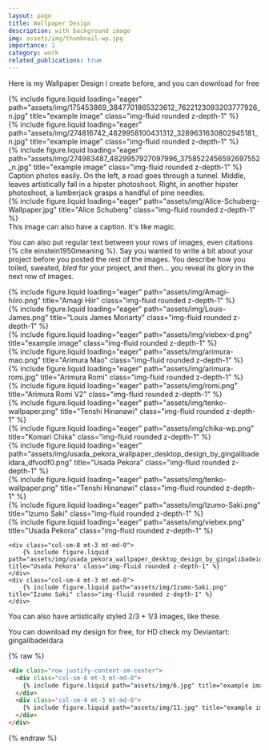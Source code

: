 ```yaml
---
layout: page
title: Wallpaper Design
description: with background image
img: assets/img/thumbnail-wp.jpg
importance: 1
category: work
related_publications: true
---
```


Here is my Wallpaper Design i create before, and you can download for free


<div class="row">
    <div class="col-sm mt-3 mt-md-0">
        {% include figure.liquid loading="eager" path="assets/img/175453869_3847701865323612_7622123093203777926_n.jpg" title="example image" class="img-fluid rounded z-depth-1" %}
    </div>
    <div class="col-sm mt-3 mt-md-0">
        {% include figure.liquid loading="eager" path="assets/img/274816742_4829958100431312_3289631630802945181_n.jpg" title="example image" class="img-fluid rounded z-depth-1" %}
    </div>
    <div class="col-sm mt-3 mt-md-0">
        {% include figure.liquid loading="eager" path="assets/img/274983487_4829957927097996_3758522456592697552_n.jpg" title="example image" class="img-fluid rounded z-depth-1" %}
    </div>
</div>
<div class="caption">
    Caption photos easily. On the left, a road goes through a tunnel. Middle, leaves artistically fall in a hipster photoshoot. Right, in another hipster photoshoot, a lumberjack grasps a handful of pine needles.
</div>
<div class="row">
    <div class="col-sm mt-3 mt-md-0">
        {% include figure.liquid loading="eager" path="assets/img/Alice-Schuberg-Wallpaper.jpg" title="Alice Schuberg" class="img-fluid rounded z-depth-1" %}
    </div>
</div>
<div class="caption">
    This image can also have a caption. It's like magic.
</div>

You can also put regular text between your rows of images, even citations {% cite einstein1950meaning %}.
Say you wanted to write a bit about your project before you posted the rest of the images.
You describe how you toiled, sweated, _bled_ for your project, and then... you reveal its glory in the next row of images.

<div class="row">
    <div class="col-sm mt-3 mt-md-0">
        {% include figure.liquid loading="eager" path="assets/img/Amagi-hiiro.png" title="Amagi Hiir" class="img-fluid rounded z-depth-1" %}
    </div>
    <div class="col-sm mt-3 mt-md-0">
        {% include figure.liquid loading="eager" path="assets/img/Louis-James.png" title="Louis James Moriarty" class="img-fluid rounded z-depth-1" %}
    </div>
    <div class="col-sm mt-3 mt-md-0">
        {% include figure.liquid loading="eager" path="assets/img/viebex-d.png" title="example image" class="img-fluid rounded z-depth-1" %}
    </div>
</div>
    <div class="col-sm mt-3 mt-md-0">
        {% include figure.liquid loading="eager" path="assets/img/arimura-mao.png" title="Arimura Mao" class="img-fluid rounded z-depth-1" %}
    </div>
    <div class="col-sm mt-3 mt-md-0">
        {% include figure.liquid loading="eager" path="assets/img/arimura-romi.jpg" title="Arimura Romi" class="img-fluid rounded z-depth-1" %}
    </div>
    <div class="col-sm mt-3 mt-md-0">
        {% include figure.liquid loading="eager" path="assets/img/romi.png" title="Arimura Romi V2" class="img-fluid rounded z-depth-1" %}
    </div>
</div>
    <div class="col-sm mt-3 mt-md-0">
        {% include figure.liquid loading="eager" path="assets/img/tenko-wallpaper.png" title="Tenshi Hinanawi" class="img-fluid rounded z-depth-1" %}
    </div>
    <div class="col-sm mt-3 mt-md-0">
        {% include figure.liquid loading="eager" path="assets/img/chika-wp.png" title="Komari Chika" class="img-fluid rounded z-depth-1" %}
    </div>
    <div class="col-sm mt-3 mt-md-0">
        {% include figure.liquid loading="eager" path="assets/img/usada_pekora_wallpaper_desktop_design_by_gingalibadeidara_dfvodf0.png" title="Usada Pekora" class="img-fluid rounded z-depth-1" %}
    </div>
</div>
    <div class="col-sm mt-3 mt-md-0">
        {% include figure.liquid loading="eager" path="assets/img/tenko-wallpaper.png" title="Tenshi Hinanawi" class="img-fluid rounded z-depth-1" %}
    </div>
    <div class="col-sm mt-3 mt-md-0">
        {% include figure.liquid loading="eager" path="assets/img/Izumo-Saki.png" title="Izumo Saki" class="img-fluid rounded z-depth-1" %}
    </div>
    <div class="col-sm mt-3 mt-md-0">
        {% include figure.liquid loading="eager" path="assets/img/viebex.png" title="Usada Pekora" class="img-fluid rounded z-depth-1" %}
    </div>
</div>
    

<div class="row">

    <div class="col-sm-8 mt-3 mt-md-0">
        {% include figure.liquid path="assets/img/usada_pekora_wallpaper_desktop_design_by_gingalibadeidara_dfvodf0.png" title="Usada Pekora" class="img-fluid rounded z-depth-1" %}
    </div>
    <div class="col-sm-4 mt-3 mt-md-0">
        {% include figure.liquid path="assets/img/Izumo-Saki.png" title="Izumo Saki" class="img-fluid rounded z-depth-1" %}
    </div>
</div>
<div class="caption">
    You can also have artistically styled 2/3 + 1/3 images, like these.
</div>

You can download my design for free, for HD check my Deviantart: gingalibadeidara

{% raw %}

```html
<div class="row justify-content-sm-center">
  <div class="col-sm-8 mt-3 mt-md-0">
    {% include figure.liquid path="assets/img/6.jpg" title="example image" class="img-fluid rounded z-depth-1" %}
  </div>
  <div class="col-sm-4 mt-3 mt-md-0">
    {% include figure.liquid path="assets/img/11.jpg" title="example image" class="img-fluid rounded z-depth-1" %}
  </div>
</div>
```

{% endraw %}
